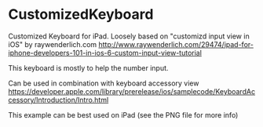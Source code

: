 # CustomizedKeyboard
Customized Keyboard for iPad. Loosely based on "customizd input view in iOS" by raywenderlich.com
http://www.raywenderlich.com/29474/ipad-for-iphone-developers-101-in-ios-6-custom-input-view-tutorial

This keyboard is mostly to help the number input. 

Can be used in combination with keyboard accessory view
https://developer.apple.com/library/prerelease/ios/samplecode/KeyboardAccessory/Introduction/Intro.html

This example can be best used on iPad (see the PNG file for more info)

